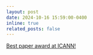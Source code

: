 ```yaml
---
layout: post
date: 2024-10-16 15:59:00-0400
inline: true
related_posts: false
---
```



<a href="https://uwaterloo.ca/computer-science/news/theoretical-neuroscientists-receive-enns-best-paper-award-icann-2024">Best paper award at ICANN!</a> 